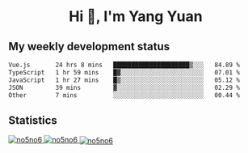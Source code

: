 <h1 align="center">Hi 👋, I'm Yang Yuan</h1>


## My weekly development status
<!--START_SECTION:waka-->

```txt
Vue.js       24 hrs 8 mins   █████████████████████▒░░░   84.89 %
TypeScript   1 hr 59 mins    █▓░░░░░░░░░░░░░░░░░░░░░░░   07.01 %
JavaScript   1 hr 27 mins    █▒░░░░░░░░░░░░░░░░░░░░░░░   05.12 %
JSON         39 mins         ▓░░░░░░░░░░░░░░░░░░░░░░░░   02.29 %
Other        7 mins          ░░░░░░░░░░░░░░░░░░░░░░░░░   00.44 %
```

<!--END_SECTION:waka-->

## Statistics
<a href="https://github.com/anuraghazra/github-readme-stats">
  <img src="https://github-readme-stats.vercel.app/api/top-langs/?username=no5no6&theme=dracula" alt="no5no6">
</a>
<a href="https://github.com/anuraghazra/github-readme-stats">
  <img src="https://github-readme-stats.vercel.app/api?username=no5no6&show_icons=true&theme=dracula&line_height=40" alt="no5no6">
</a>
<a href="https://github.com/anuraghazra/github-readme-stats">
  <img align="center" src="https://github-readme-streak-stats.herokuapp.com/?user=no5no6&theme=dracula" alt="no5no6" />
</a>